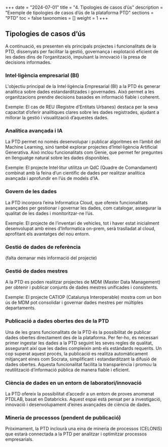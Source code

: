 +++
date        = "2024-07-01"
title       = "4. Tipologies de casos d’ús"
description = "Exemple de tipologies de casos d’ús de la plataforma PTD"
sections    = "PTD"
toc         = false
taxonomies  = []
weight      = 1
+++

## Tipologies de casos d’ús

A continuació, es presenten els principals projectes i funcionalitats de la PTD, dissenyats per facilitar la gestió, governança i explotació eficient de les dades dins de l’organització, impulsant la innovació i la presa de decisions informades.

### Intel·ligència empresarial (BI)

L'objectiu principal de la Intel·ligència Empresarial (BI) a la PTD és generar analítica sobre dades estandarditzades i governades. Això permet a les organitzacions prendre decisions basades en informació fiable i coherent.

Exemple: El cas de REU (Registre d’Entitats Urbanes) destaca per la seva capacitat d’oferir analítiques clares sobre les dades registrades, ajudant a millorar la gestió i visualització d’aquestes dades.

### Analítica avançada i IA

La PTD permet no només desenvolupar i publicar algoritmes en l’àmbit del Machine Learning, sinó també explorar projectes d’Intel·ligència Artificial Generativa. Això inclou funcionalitats com Genie, que permet fer preguntes en llenguatge natural sobre les dades disponibles.

Exemple: El projecte Intel·litur utilitza un QdC (Quadre de Comandament) combinat amb la feina d’un científic de dades per realitzar analítica avançada i aprofundir en l’ús de models d’IA.

### Govern de les dades

La PTD incorpora l’eina Informatica Cloud, que ofereix funcionalitats avançades per gestionar i governar les dades, com catalogar, assegurar la qualitat de les dades i monitoritzar-ne l’ús.

Exemple: El projecte de l’inventari de vehicles, tot i haver estat inicialment desenvolupat amb eines d’Informatica on-prem, serà traslladat al cloud, aprofitant els avantatges del nou entorn.

### Gestió de dades de referència

(falta demanar més informació del projecte)

### Gestió de dades mestres

A la PTD es poden realitzar projectes de MDM (Master Data Management) per obtenir i publicar conjunts de dades mestres unificades i consistents.

Exemple: El projecte CATIOP (Catalunya Interoperable) mostra com un bon ús de MDM pot consolidar i governar dades mestres per múltiples departaments.

### Publicació a dades obertes des de la PTD

Una de les grans funcionalitats de la PTD és la possibilitat de publicar dades obertes directament des de la plataforma. Per fer-ho, és necessari primer ingestar les dades a la PTD seguint les seves regles de qualitat, assegurant així que les dades compleixin amb els estàndards requerits. Un cop superat aquest procés, la publicació es realitza automàticament mitjançant eines com Socrata, simplificant i estandarditzant la difusió de dades obertes. Aquesta funcionalitat facilita la transparència i promou la reutilització d’informació pública de manera fiable i eficient.

### Ciència de dades en un entorn de laboratori/innovació

La PTD ofereix la possibilitat d’accedir a un entorn de proves anomenat PTDLAB, basat en Databricks. Aquest espai està pensat per a investigació, innovació i desenvolupament d’eines avançades de ciència de dades.

### Mineria de processos (pendent de publicació)

Pròximament, la PTD inclourà una eina de mineria de processos (CELONIS) que estarà connectada a la PTD per analitzar i optimitzar processos empresarials.
